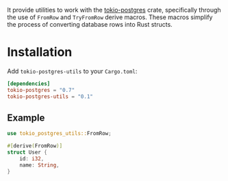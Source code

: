 
It provide utilities to work with the [tokio-postgres](https://github.com/sfackler/rust-postgres) crate, specifically through the use of `FromRow` and `TryFromRow` derive macros.
These macros simplify the process of converting database rows into Rust structs.

# Installation

Add `tokio-postgres-utils` to your `Cargo.toml`:

```toml
[dependencies]
tokio-postgres = "0.7"
tokio-postgres-utils = "0.1"
```

## Example

```rust
use tokio_postgres_utils::FromRow;

#[derive(FromRow)]
struct User {
    id: i32,
    name: String,
}
```